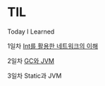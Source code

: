 # TIL
Today I Learned

1일차
[Int를 활용한 네트워크의 이해](https://github.com/chyn00/TIL/blob/main/Java/Int%EB%A5%BC%20%ED%99%9C%EC%9A%A9%ED%95%9C%20%EB%84%A4%ED%8A%B8%EC%9B%8C%ED%81%AC%EC%9D%98%20%EC%9D%B4%ED%95%B4.md)

2일차
[GC와 JVM](https://github.com/chyn00/TIL/blob/main/Java/GC.md)

3일차
Static과 JVM

